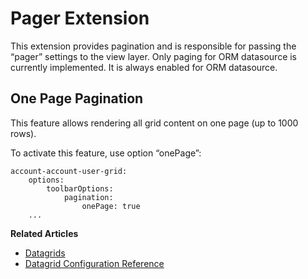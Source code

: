 <a id="customize-datagrid-extensions-pager"></a>

# Pager Extension

This extension provides pagination and is responsible for passing the “pager” settings to the view layer.
Only paging for ORM datasource is currently implemented. It is always enabled for ORM datasource.

## One Page Pagination

This feature allows rendering all grid content on one page (up to 1000 rows).

To activate this feature, use option “onePage”:

```none
account-account-user-grid:
    options:
        toolbarOptions:
            pagination:
                onePage: true
    ...
```

**Related Articles**

* [Datagrids](../../../data-grids/index.md#data-grids)
* [Datagrid Configuration Reference](../../../../configuration/yaml/datagrids.md#reference-format-datagrids)
